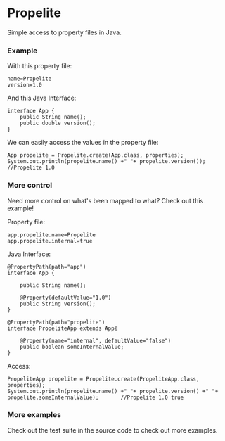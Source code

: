 Propelite
=========

Simple access to property files in Java.

### Example

With this property file:

	name=Propelite
	version=1.0
	
And this Java Interface:

	interface App {
		public String name();
		public double version();
	}
	
We can easily access the values in the property file:

	App propelite = Propelite.create(App.class, properties);
	System.out.println(propelite.name() +" "+ propelite.version());		//Propelite 1.0
	
### More control

Need more control on what's been mapped to what? Check out this example!

Property file:

	app.propelite.name=Propelite
	app.propelite.internal=true
	
Java Interface:

	@PropertyPath(path="app")
	interface App {
	
		public String name();
		
		@Property(defaultValue="1.0")
		public String version();
	}
	
	@PropertyPath(path="propelite")
	interface PropeliteApp extends App{
	
		@Property(name="internal", defaultValue="false")
		public boolean someInternalValue;
	}
	
Access:

	PropeliteApp propelite = Propelite.create(PropeliteApp.class, properties);
	System.out.println(propelite.name() +" "+ propelite.version() +" "+ propelite.someInternalValue);		//Propelite 1.0 true
	
### More examples

Check out the test suite in the source code to check out more examples.
